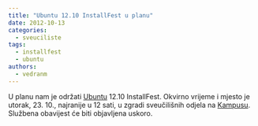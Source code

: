 ```yaml
---
title: "Ubuntu 12.10 InstallFest u planu"
date: 2012-10-13
categories: 
  - sveuciliste
tags: 
  - installfest
  - ubuntu
authors: 
  - vedranm
---
```


U planu nam je održati [Ubuntu](https://www.ubuntu.com/) 12.10 InstallFest. Okvirno vrijeme i mjesto je utorak, 23. 10., najranije u 12 sati, u zgradi sveučilišnih odjela na [Kampusu](https://www.rijeka.hr/gradska-uprava/gradski-projekti/realizirani-projekti/ostala-velika-ulaganja/kampus-sveucilista-u-rijeci/). Službena obavijest će biti objavljena uskoro.
